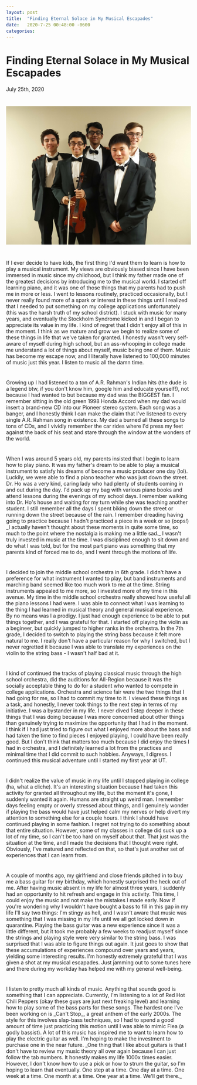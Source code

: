 ```yaml
---
layout: post
title:  "Finding Eternal Solace in My Musical Escapades"
date:   2020-7-25 00:48:00 -0600
categories: 
---
```


# Finding Eternal Solace in My Musical Escapades
July 25th, 2020
<hr style="height:10px; visibility:hidden;" />

![image](/img/orch.jpg#post)
<hr style="height:10px; visibility:hidden;" />
If I ever decide to have kids, the first thing I'd want them to learn is how to play a musical instrument. My views are obviously biased since I have been immersed in music since my childhood, but I think my father made one of the greatest decisions by introducing me to the musical world. I started off learning piano, and it was one of those things that my parents had to push me in more or less. I went to lessons routinely, practiced occasionally, but I never really found more of a spark or interest in these things until I realized that I needed to put something on my college applications unfortunately (this was the harsh truth of my school district). I stuck with music for many years, and eventually the Stockholm Syndrome kicked in and I began to appreciate its value in my life. I kind of regret that I didn't enjoy all of this in the moment. I think as we mature and grow we begin to realize some of these things in life that we've taken for granted. I honestly wasn't very self-aware of myself during high school, but an ass-whooping in college made me understand a lot of things about myself, music being one of them. Music has become my escape now, and I literally have listened to 100,000 minutes of music just this year. I listen to music all the damn time.

<hr style="height:10px; visibility:hidden;" />
Growing up I had listened to a ton of A.R. Rahman's Indian hits (the dude is a legend btw, if you don't know him, google him and educate yourself!), not because I had wanted to but because my dad was the BIGGEST fan. I remember sitting in the old green 1998 Honda Accord when my dad would insert a brand-new CD into our Pioneer stereo system. Each song was a banger, and I honestly think I can make the claim that I've listened to every single A.R. Rahman song in existence. My dad a burned all these songs to tons of CDs, and I vividly remember the car rides where I'd press my feet against the back of his seat and stare through the window at the wonders of the world. 

<hr style="height:10px; visibility:hidden;" />
When I was around 5 years old, my parents insisted that I begin to learn how to play piano. It was my father's dream to be able to play a musical instrument to satisfy his dreams of become a music producer one day (lol). Luckily, we were able to find a piano teacher who was just down the street. Dr. Ho was a very kind, caring lady who had plenty of students coming in and out during the day. I'd pack up my bag with various piano books and attend lessons during the evenings of my school days. I remember walking into Dr. Ho's house and waiting for my turn while she was teaching another student. I still remember all the days I spent biking down the street or running down the street because of the rain. I remember dreading having going to practice because I hadn't practiced a piece in a week or so (oops!) _I actually haven't thought about these moments in quite some time, so much to the point where the nostalgia is making me a little sad._ I wasn't truly invested in music at the time. I was disciplined enough to sit down and do what I was told, but for the most part piano was something that my parents kind of forced me to do, and I went through the motions of life.

<hr style="height:10px; visibility:hidden;" />
I decided to join the middle school orchestra in 6th grade. I didn't have a preference for what instrument I wanted to play, but band instruments and marching band seemed like too much work to me at the time. String instruments appealed to me more, so I invested more of my time in this avenue. My time in the middle school orchestra really showed how useful all the piano lessons I had were. I was able to connect what I was learning to the thing I had learned in musical theory and general musical experience. By no means was I a prodigy. I just had enough experience to be able to put things together, and I was grateful for that. I started off playing the violin as a begineer, but quickly jumped to higher ranks in the orchestra. In the 7th grade, I decided to switch to playing the string bass because it felt more natural to me. I really don't have a particular reason for why I switched, but I never regretted it because I was able to translate my experiences on the violin to the string bass - I wasn't half bad at it.

<hr style="height:10px; visibility:hidden;" />
I kind of continued the tracks of playing classical music through the high school orchestra, did the auditions for All-Region because it was the socially acceptable thing to do for a student who wanted to compete in college applications. Orchestra and science fair were the two things that I had going for me, so I had to commit my time to it. I viewed these things as a task, and honestly, I never took things to the next step in terms of my initiative. I was a bystander in my life. I never dived 1 step deeper in these things that I was doing because I was more concerned about other things than genuinely trying to maximize the opportunity that I had in the moment. I think if I had just tried to figure out what I enjoyed more about the bass and had taken the time to find pieces I enjoyed playing, I could have been really good. But I don't think that matters too much because I did enjoy the times I had in orchestra, and I definitely learned a lot from the practices and minimal time that I did commit to such hobbies. Anyways, I digress. I continued this musical adventure until I started my first year at UT.

<hr style="height:10px; visibility:hidden;" />
I didn't realize the value of music in my life until I stopped playing in college (ha, what a cliche). It's an interesting situation because I had taken this activity for granted all throughout my life, but the moment it's gone, I suddenly wanted it again. Humans are straight up weird man. I remember days feeling empty or overly stressed about things, and I genuinely wonder if playing the bass would have just helped calm my nerves or help divert my attention to something else for a couple hours. I think I should have continued playing in some fashion. I regret not trying to do something about that entire situation. However, some of my classes in college did suck up a lot of my time, so I can't be too hard on myself about that. That just was the situation at the time, and I made the decisions that I thought were right. Obviously, I've matured and reflected on that, so that's just another set of experiences that I can learn from. 

<hr style="height:10px; visibility:hidden;" />
A couple of months ago, my girlfriend and close friends pitched in to buy me a bass guitar for my birthday, which honestly surprised the heck out of me. After having music absent in my life for almost three years, I suddenly had an opportunity to hit refresh and engage in this activity. This time, I could enjoy the music and not make the mistakes I made early. Now if you're wondering why I wouldn't have bought a bass to fill in this gap in my life I'll say two things: I'm stingy as hell, and I wasn't aware that music was something that I was missing in my life until we all got locked down in quarantine. Playing the bass guitar was a new experience since it was a little different, but it took me probably a few weeks to readjust myself since the strings and playing style were very similar to the string bass. I was surprised that I was able to figure things out again. It just goes to show that these accumulations of experiences compound over years and years, yielding some interesting results. I'm honestly extremely grateful that I was given a shot at my musical escapades. Just jamming out to some tunes here and there during my workday has helped me with my general well-being. 

<hr style="height:10px; visibility:hidden;" />
I listen to pretty much all kinds of music. Anything that sounds good is something that I can appreciate. Currently, I'm listening to a lot of Red Hot Chili Peppers (okay these guys are just next freaking level) and learning how to play some of the bass parts for these songs. The hardest one I've been working on is _Can't Stop_, a great anthem of the early 2000s. The style for this involves slap-bass techniques, so I had to spend a good amount of time just practicing this motion until I was able to mimic Flea (a godly bassist). A lot of this music has inspired me to want to learn how to play the electric guitar as well. I'm hoping to make the investment to purchase one in the near future. _One thing that I like about guitars is that I don't have to review my music theory all over again because I can just follow the tab numbers. It honestly makes my life 1000x times easier. However, I don't know how to use a pick or how to strum the guitar, so I'm hoping to learn that eventually. One step at a time. One day at a time. One week at a time. One month at a time. One year at a time. We'll get there._
